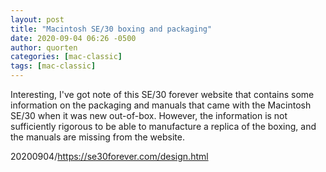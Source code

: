 ```yaml
---
layout: post
title: "Macintosh SE/30 boxing and packaging"
date: 2020-09-04 06:26 -0500
author: quorten
categories: [mac-classic]
tags: [mac-classic]
---
```


Interesting, I've got note of this SE/30 forever website that contains
some information on the packaging and manuals that came with the
Macintosh SE/30 when it was new out-of-box.  However, the information
is not sufficiently rigorous to be able to manufacture a replica of
the boxing, and the manuals are missing from the website.

20200904/https://se30forever.com/design.html
